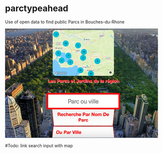 # parctypeahead
Use of open data to find public Parcs in Bouches-du-Rhone

![Alt text](img/screen.jpeg)

#Todo: link search input with map
